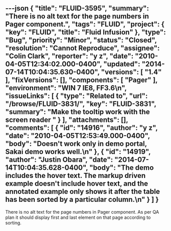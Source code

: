 ---json
{
  "title": "FLUID-3595",
  "summary": "There is no alt text for the page numbers in Pager component.",
  "tags": "FLUID",
  "project": {
    "key": "FLUID",
    "title": "Fluid Infusion"
  },
  "type": "Bug",
  "priority": "Minor",
  "status": "Closed",
  "resolution": "Cannot Reproduce",
  "assignee": "Colin Clark",
  "reporter": "y z",
  "date": "2010-04-05T12:34:02.000-0400",
  "updated": "2014-07-14T10:04:35.630-0400",
  "versions": [
    "1.4"
  ],
  "fixVersions": [],
  "components": [
    "Pager"
  ],
  "environment": "WIN 7 IE8, FF3.6\n",
  "issueLinks": [
    {
      "type": "Related to",
      "url": "/browse/FLUID-3831/",
      "key": "FLUID-3831",
      "summary": "Make the tooltip work with the screen reader "
    }
  ],
  "attachments": [],
  "comments": [
    {
      "id": "14916",
      "author": "y z",
      "date": "2010-04-05T12:53:49.000-0400",
      "body": "Doesn't work only in demo portal, Sakai demo works well.\n"
    },
    {
      "id": "14919",
      "author": "Justin Obara",
      "date": "2014-07-14T10:04:35.628-0400",
      "body": "The demo includes the hover text. The markup driven example doesn't include hover text, and the annotated example only shows it after the table has been sorted by a particular column.\n"
    }
  ]
}
---
There is no alt text for the page numbers in Pager component. As per QA plan it should display first and last element on that page according to sorting.

        